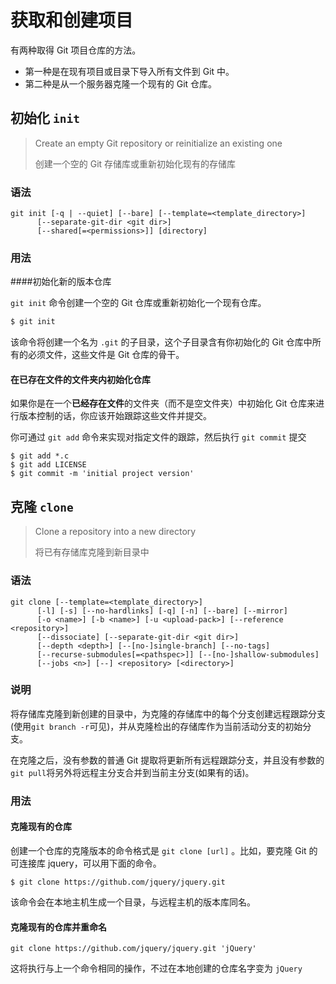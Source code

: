 # 获取和创建项目

有两种取得 Git 项目仓库的方法。 

- 第一种是在现有项目或目录下导入所有文件到 Git 中。
-  第二种是从一个服务器克隆一个现有的 Git 仓库。

## 初始化 `init`

> Create an empty Git repository or reinitialize an existing one
>
> 创建一个空的 Git 存储库或重新初始化现有的存储库

### 语法

```
git init [-q | --quiet] [--bare] [--template=<template_directory>]
      [--separate-git-dir <git dir>]
      [--shared[=<permissions>]] [directory]
```

### 用法

####初始化新的版本仓库 

`git init` 命令创建一个空的 Git 仓库或重新初始化一个现有仓库。

```javascript
$ git init
```

该命令将创建一个名为 `.git` 的子目录，这个子目录含有你初始化的 Git 仓库中所有的必须文件，这些文件是 Git 仓库的骨干。

#### 在已存在文件的文件夹内初始化仓库

如果你是在一个**已经存在文件**的文件夹（而不是空文件夹）中初始化 Git 仓库来进行版本控制的话，你应该开始跟踪这些文件并提交。 

你可通过 `git add` 命令来实现对指定文件的跟踪，然后执行 `git commit` 提交

```
$ git add *.c
$ git add LICENSE
$ git commit -m 'initial project version'
```

## 克隆 `clone`

> Clone a repository into a new directory
>
> 将已有存储库克隆到新目录中

### 语法

```
git clone [--template=<template_directory>]
	  [-l] [-s] [--no-hardlinks] [-q] [-n] [--bare] [--mirror]
	  [-o <name>] [-b <name>] [-u <upload-pack>] [--reference <repository>]
	  [--dissociate] [--separate-git-dir <git dir>]
	  [--depth <depth>] [--[no-]single-branch] [--no-tags]
	  [--recurse-submodules[=<pathspec>]] [--[no-]shallow-submodules]
	  [--jobs <n>] [--] <repository> [<directory>]
```

### 说明

将存储库克隆到新创建的目录中，为克隆的存储库中的每个分支创建远程跟踪分支(使用`git branch -r`可见)，并从克隆检出的存储库作为当前活动分支的初始分支。

在克隆之后，没有参数的普通 Git 提取将更新所有远程跟踪分支，并且没有参数的`git pull`将另外将远程主分支合并到当前主分支(如果有的话)。

### 用法

#### 克隆现有的仓库

创建一个仓库的克隆版本的命令格式是 `git clone [url]` 。比如，要克隆 Git 的可连接库 jquery，可以用下面的命令。

```
$ git clone https://github.com/jquery/jquery.git
```

该命令会在本地主机生成一个目录，与远程主机的版本库同名。

#### 克隆现有的仓库并重命名

```
git clone https://github.com/jquery/jquery.git 'jQuery'
```

这将执行与上一个命令相同的操作，不过在本地创建的仓库名字变为 `jQuery` 



